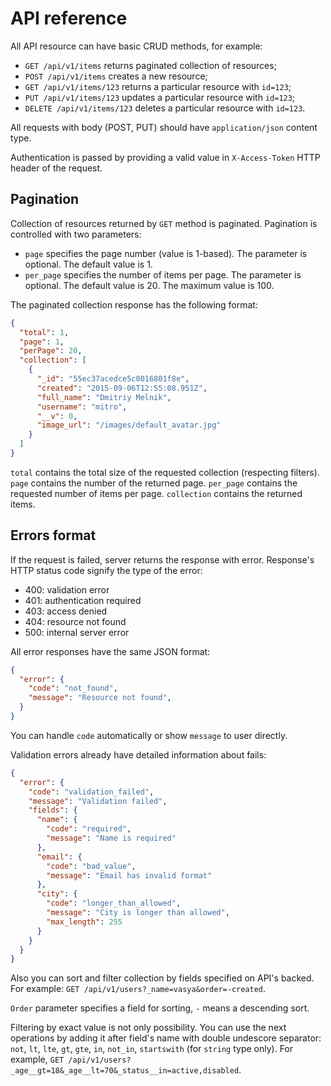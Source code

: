 # API reference

All API resource can have basic CRUD methods, for example:
  - `GET /api/v1/items` returns paginated collection of resources;
  - `POST /api/v1/items` creates a new resource;
  - `GET /api/v1/items/123` returns a particular resource with `id=123`;
  - `PUT /api/v1/items/123` updates a particular resource with `id=123`;
  - `DELETE /api/v1/items/123` deletes a particular resource with `id=123`.

All requests with body (POST, PUT) should have `application/json` content type.

Authentication is passed by providing a valid value in `X-Access-Token` HTTP header of the request.

## Pagination

Collection of resources returned by `GET` method is paginated. Pagination is controlled with two parameters:
  - `page` specifies the page number (value is 1-based). The parameter is optional. The default value is 1.
  - `per_page` specifies the number of items per page. The parameter is optional. The default value is 20. The maximum value is 100.
   
The paginated collection response has the following format:
```json
{
  "total": 1,
  "page": 1,
  "perPage": 20,
  "collection": [
    {
      "_id": "55ec37acedce5c0016801f8e",
      "created": "2015-09-06T12:55:08.951Z",
      "full_name": "Dmitriy Melnik",
      "username": "mitro",
      "__v": 0,
      "image_url": "/images/default_avatar.jpg"
    }
  ]
}
```

`total` contains the total size of the requested collection (respecting filters).
`page` contains the number of the returned page. `per_page` contains the requested number of items per page.
`collection` contains the returned items.

## Errors format

If the request is failed, server returns the response with error.
Response's HTTP status code signify the type of the error:
  - 400: validation error
  - 401: authentication required
  - 403: access denied
  - 404: resource not found
  - 500: internal server error

All error responses have the same JSON format:
```json
{
  "error": {
    "code": "not_found",
    "message": "Resource not found",
  }
}
```

You can handle `code` automatically or show `message` to user directly.

Validation errors already have detailed information about fails:
```json
{
  "error": {
    "code": "validation_failed",
    "message": "Validation failed",
    "fields": {
      "name": {
        "code": "required",
        "message": "Name is required"
      },
      "email": {
        "code": "bad_value",
        "message": "Email has invalid format"
      },
      "city": {
        "code": "longer_than_allowed",
        "message": "City is longer than allowed",
        "max_length": 255
      }
    }
  }
}
```

Also you can sort and filter collection by fields specified on API's backed.
For example: `GET /api/v1/users?_name=vasya&order=-created`.

`Order` parameter specifies a field for sorting, `-` means a descending sort.

Filtering by exact value is not
only possibility. You can use the next operations by adding it after field's
name with double undescore separator: `not`, `lt`, `lte`, `gt`, `gte`, `in`,
`not_in`, `startswith` (for `string` type only). For example,
`GET /api/v1/users?_age__gt=18&_age__lt=70&_status__in=active,disabled`.
